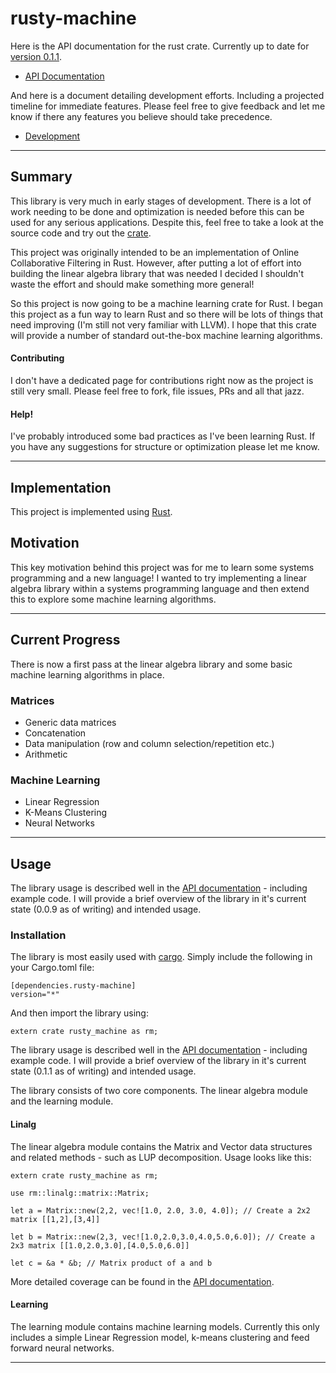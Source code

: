 # rusty-machine

Here is the API documentation for the rust crate. Currently up to date for [version 0.1.1](https://crates.io/crates/rusty-machine/0.1.1).

- [API Documentation](https://AtheMathmo.github.io/rusty-machine/)

And here is a document detailing development efforts. Including a projected timeline for immediate features. Please feel free to give feedback and let me know if there any features you believe should take precedence.

- [Development](DEVELOPMENT.md)

---

## Summary

This library is very much in early stages of development. There is a lot of work needing to be done and optimization is needed before this can be used for any serious applications. Despite this, feel free to take a look at the source code and try out the [crate](https://crates.io/crates/rusty-machine).

This project was originally intended to be an implementation of Online Collaborative Filtering in Rust. However, after putting a lot of effort into building the linear algebra library that was needed I decided I shouldn't waste the effort and should make something more general!

So this project is now going to be a machine learning crate for Rust. I began this project as a fun way to learn Rust and so there will be lots of things that need improving (I'm still not very familiar with LLVM). I hope that this crate will provide a number of standard out-the-box machine learning algorithms.

#### Contributing

I don't have a dedicated page for contributions right now as the project is still very small. Please feel free to fork, file issues, PRs and all that jazz.

#### Help!

I've probably introduced some bad practices as I've been learning Rust. If you have any suggestions for structure or optimization please let me know.

---

## Implementation

This project is implemented using [Rust](https://www.rust-lang.org/).

## Motivation

This key motivation behind this project was for me to learn some systems programming and a new language! I wanted to try implementing a linear algebra library within a systems programming language and then extend this to explore some machine learning algorithms.

---

## Current Progress

There is now a first pass at the linear algebra library and some basic machine learning algorithms in place.

### Matrices

- Generic data matrices
- Concatenation
- Data manipulation (row and column selection/repetition etc.)
- Arithmetic

### Machine Learning

- Linear Regression
- K-Means Clustering
- Neural Networks

---

## Usage

The library usage is described well in the [API documentation](https://AtheMathmo.github.io/rusty-machine/) - including example code. I will provide a brief overview of the library in it's current state (0.0.9 as of writing) and intended usage.

### Installation

The library is most easily used with [cargo](http://doc.crates.io/guide.html). Simply include the following in your Cargo.toml file:

```
[dependencies.rusty-machine]
version="*"
```

And then import the library using:

```
extern crate rusty_machine as rm;
```

The library usage is described well in the [API documentation](https://AtheMathmo.github.io/rusty-machine/) - including example code. I will provide a brief overview of the library in it's current state (0.1.1 as of writing) and intended usage.

The library consists of two core components. The linear algebra module and the learning module.

#### Linalg

The linear algebra module contains the Matrix and Vector data structures and related methods - such as LUP decomposition. Usage looks like this:

```
extern crate rusty_machine as rm;

use rm::linalg::matrix::Matrix;

let a = Matrix::new(2,2, vec![1.0, 2.0, 3.0, 4.0]); // Create a 2x2 matrix [[1,2],[3,4]]

let b = Matrix::new(2,3, vec![1.0,2.0,3.0,4.0,5.0,6.0]); // Create a 2x3 matrix [[1.0,2.0,3.0],[4.0,5.0,6.0]]

let c = &a * &b; // Matrix product of a and b
```

More detailed coverage can be found in the [API documentation](https://AtheMathmo.github.io/rusty-machine/).

#### Learning

The learning module contains machine learning models. Currently this only includes a simple Linear Regression model, k-means clustering and feed forward neural networks.

---